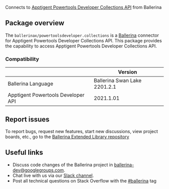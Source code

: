 Connects to [Apptigent Powertools Developer Collections API](https://portal.apptigent.com/node/612) from Ballerina

## Package overview
The `ballerinax/powertoolsdeveloper.collections` is a [Ballerina](https://ballerina.io/) connector for Apptigent Powertools Developer Collections API.
This package provides the capability to access Apptigent Powertools Developer Collections API.

### Compatibility
|                                     | Version                         |
|-------------------------------------|---------------------------------|
| Ballerina Language                  | Ballerina Swan Lake 2201.2.1      | 
| Apptigent Powertools Developer API  | 2021.1.01                       |

## Report issues
To report bugs, request new features, start new discussions, view project boards, etc., go to the [Ballerina Extended Library repository](https://github.com/ballerina-platform/ballerina-extended-library)

## Useful links
- Discuss code changes of the Ballerina project in [ballerina-dev@googlegroups.com](mailto:ballerina-dev@googlegroups.com).
- Chat live with us via our [Slack channel](https://ballerina.io/community/slack/).
- Post all technical questions on Stack Overflow with the [#ballerina](https://stackoverflow.com/questions/tagged/ballerina) tag
